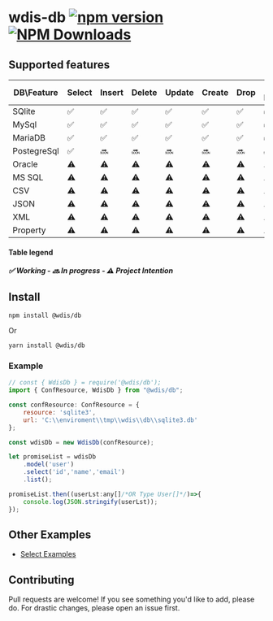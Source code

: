 # wdis-db [![npm version](https://img.shields.io/npm/v/@wdis/db.svg?style=flat-square)](https://www.npmjs.com/package/@wdis/db) [![NPM Downloads](https://img.shields.io/npm/dm/@wdis/db.svg?style=flat-square)](http://npm-stat.com/charts.html?package=@wdis/db&from=2023-12-01)


## Supported features

| DB\Feature | Select | Insert | Delete | Update | Create | Drop | Meta Model | Native |
| ------------- | ------------- | ------------- | ------------- | ------------- | ------------- | ------------- | ------------- | ------------- |
| SQlite | ✅ | ✅ | ✅ | ✅ | ✅ | ✅ | ✅ | ✅ |
| MySql | ✅ | ✅ | ✅ | ✅ | ✅ | ✅ | ✅ | ✅ |
| MariaDB | ✅ | ✅ | ✅ | ✅ | ✅ | ✅ | ✅ | ✅ |
| PostegreSql | ✅ | 🔜 | 🔜 | 🔜 | 🔜 | 🔜 | 🔜 | 🔜 |
| Oracle | ⚠️ | ⚠️ | ⚠️ | ⚠️ | ⚠️ | ⚠️ | ⚠️ | ⚠️ |
| MS SQL | ⚠️ | ⚠️ | ⚠️ | ⚠️ | ⚠️ | ⚠️ | ⚠️ | ⚠️ |
| CSV | ⚠️ | ⚠️ | ⚠️ | ⚠️ | ⚠️ | ⚠️ | ⚠️ | ⚠️ |
| JSON | ⚠️ | ⚠️ | ⚠️ | ⚠️ | ⚠️ | ⚠️ | ⚠️ | ⚠️ |
| XML | ⚠️ | ⚠️ | ⚠️ | ⚠️ | ⚠️ | ⚠️ | ⚠️ | ⚠️ |
| Property | ⚠️ | ⚠️ | ⚠️ | ⚠️ | ⚠️ | ⚠️ | ⚠️ | ⚠️ |

#### Table legend
##### ✅ Working - 🔜 In progress - ⚠️ Project Intention

## Install

    npm install @wdis/db
Or

    yarn install @wdis/db

### Example
```js
// const { WdisDb } = require('@wdis/db');
import { ConfResource, WdisDb } from "@wdis/db";

const confResource: ConfResource = {
    resource: 'sqlite3',
    url: 'C:\\enviroment\\tmp\\wdis\\db\\sqlite3.db'
};

const wdisDb = new WdisDb(confResource);

let promiseList = wdisDb
    .model('user')
    .select('id','name','email')
    .list();

promiseList.then((userLst:any[]/*OR Type User[]*/)=>{
    console.log(JSON.stringify(userLst));
});
```

## Other Examples
- [Select Examples](doc/sqlite3/select.sqlite3.wdis.db.md)

## Contributing

Pull requests are welcome! If you see something you'd like to add, please do. For drastic changes, please open an issue first.

